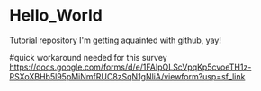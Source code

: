 # Hello_World
Tutorial repository
I'm getting aquainted with github, yay!


#quick workaround needed for this survey
https://docs.google.com/forms/d/e/1FAIpQLScVpqKp5cvoeTH1z-RSXoXBHb5l95pMiNmfRUC8zSqN1gNliA/viewform?usp=sf_link
